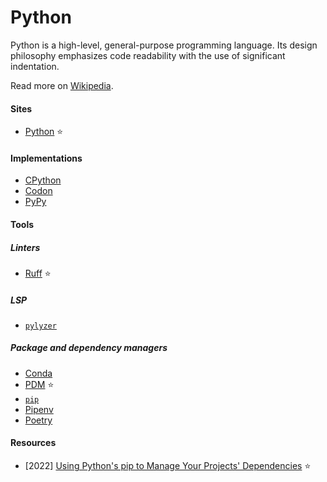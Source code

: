 # Python

Python is a high-level, general-purpose programming language. Its design philosophy emphasizes code readability with the use of significant indentation.

Read more on [Wikipedia](https://en.wikipedia.org/wiki/Python_(programming_language)).

#### Sites
- [Python](https://www.python.org) ⭐

#### Implementations
- [CPython](https://en.wikipedia.org/wiki/CPython)
- [Codon](https://github.com/exaloop/codon)
- [PyPy](https://en.wikipedia.org/wiki/PyPy)

#### Tools

##### Linters
- [Ruff](https://github.com/charliermarsh/ruff) ⭐

##### LSP
- [`pylyzer`](https://github.com/mtshiba/pylyzer)

##### Package and dependency managers
- [Conda](https://conda.io)
- [PDM](https://pdm.fming.dev) ⭐
- [`pip`](https://pip.pypa.io)
- [Pipenv](https://pipenv.pypa.io)
- [Poetry](https://python-poetry.org)

#### Resources
- [2022] [Using Python's pip to Manage Your Projects' Dependencies](https://realpython.com/what-is-pip) ⭐
